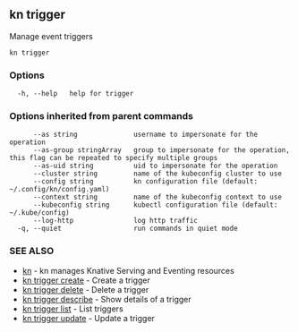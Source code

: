 ## kn trigger

Manage event triggers

```
kn trigger
```

### Options

```
  -h, --help   help for trigger
```

### Options inherited from parent commands

```
      --as string              username to impersonate for the operation
      --as-group stringArray   group to impersonate for the operation, this flag can be repeated to specify multiple groups
      --as-uid string          uid to impersonate for the operation
      --cluster string         name of the kubeconfig cluster to use
      --config string          kn configuration file (default: ~/.config/kn/config.yaml)
      --context string         name of the kubeconfig context to use
      --kubeconfig string      kubectl configuration file (default: ~/.kube/config)
      --log-http               log http traffic
  -q, --quiet                  run commands in quiet mode
```

### SEE ALSO

* [kn](kn.md)	 - kn manages Knative Serving and Eventing resources
* [kn trigger create](kn_trigger_create.md)	 - Create a trigger
* [kn trigger delete](kn_trigger_delete.md)	 - Delete a trigger
* [kn trigger describe](kn_trigger_describe.md)	 - Show details of a trigger
* [kn trigger list](kn_trigger_list.md)	 - List triggers
* [kn trigger update](kn_trigger_update.md)	 - Update a trigger


